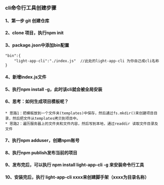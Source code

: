 ### cli命令行工具创建步骤
#### 1、第一步 git 创建仓库
#### 2、clone 项目，执行npm init
#### 3、package.json中添加bin配置
    "bin":{
        "light-app-cli":"./index.js"  //此处的light-app-cli 为你自己成cli名称
    }
#### 4、新增index.js文件
#### 5、执行npm install -g，此时该cli就会被全局安装
#### 6、思考：如何生成项目模板呢？
    * 思路1：把模板放到一个文件夹(templates)中保存，然后通过fs.mkdir()来创建项目目录，然后把文件从templates拷贝到项目中。
    * 思路2：遍历服务器上的文件夹和文件内容，然后写到本地，通过readdir 读取文件目录及文件

#### 7、执行npm adduser，创建npm账号
#### 8、执行npm publish发布当前的项目 
#### 9、发布完后，可以执行 npm install light-app-cli -g 来安装命令行工具
#### 10、安装完后，执行 light-app-cli xxxx来创建脚手架（xxxx为目录名称）

